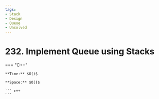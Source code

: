```yaml
---
tags:
- Stack
- Design
- Queue
- Unsolved
---
```



# 232. Implement Queue using Stacks

=== "C++"

    **Time:** $O()$

    **Space:** $O()$

    ``` c++
    ```